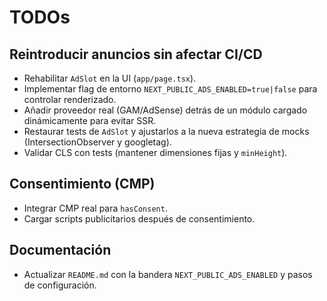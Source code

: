 # TODOs

## Reintroducir anuncios sin afectar CI/CD

- Rehabilitar `AdSlot` en la UI (`app/page.tsx`).
- Implementar flag de entorno `NEXT_PUBLIC_ADS_ENABLED=true|false` para controlar renderizado.
- Añadir proveedor real (GAM/AdSense) detrás de un módulo cargado dinámicamente para evitar SSR.
- Restaurar tests de `AdSlot` y ajustarlos a la nueva estrategia de mocks (IntersectionObserver y googletag).
- Validar CLS con tests (mantener dimensiones fijas y `minHeight`).

## Consentimiento (CMP)

- Integrar CMP real para `hasConsent`.
- Cargar scripts publicitarios después de consentimiento.

## Documentación

- Actualizar `README.md` con la bandera `NEXT_PUBLIC_ADS_ENABLED` y pasos de configuración.

